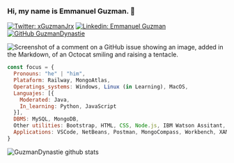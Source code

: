 ### Hi, my name is Emmanuel Guzman. 🐉

[![Twitter: xGuzmanJrx](https://img.shields.io/twitter/follow/xGuzmanJRx?style=social)](https://twitter.com/xguzmanjrx)
[![Linkedin: Emmanuel Guzman](https://img.shields.io/badge/-Emmanuel_Guzman-blue?style=flat-square&logo=Linkedin&logoColor=white&link=https://www.linkedin.com/in/jes%C3%BAs-emmanuel-guzman-covarrubias-753150168/)](https://www.linkedin.com/in/jes%C3%BAs-emmanuel-guzman-covarrubias-753150168/)
[![GitHub GuzmanDynastie](https://img.shields.io/github/followers/GuzmanDynastie?label=follow&style=social)](https://github.com/GuzmanDynastie)

![Screenshot of a comment on a GitHub issue showing an image, added in the Markdown, of an Octocat smiling and raising a tentacle.](https://citybreaks.christiantour.ro/assets/img/wallpaper/banner-santorini-1920x600.jpg)

```javascript
const focus = {
  Pronouns: "he" | "him",
  Plataform: Railway, MongoAtlas,
  Operatings_systems: Windows, Linux (in Learning), MacOS,
  Languajes: [{
    Moderated: Java,
    In_learning: Python, JavaScript
  }],
  DBMS: MySQL, MongoDB,
  Other utilities: Bootstrap, HTML, CSS, Node.js, IBM Watson Assitant,
  Applications: VSCode, NetBeans, Postman, MongoCompass, Workbench, XAMPP
}
```

![GuzmanDynastie github stats](https://github-readme-stats.vercel.app/api?username=GuzmanDynastie&show_icons=true&title_color=fff&icon_color=79ff97&text_color=9f9f9f&bg_color=151515)

<!--
**GuzmanDynastie/GuzmanDynastie** is a ✨ _special_ ✨ repository because its `README.md` (this file) appears on your GitHub profile.

Here are some ideas to get you started:

- 🔭 I’m currently working on ...
- 🌱 I’m currently learning ...
- 👯 I’m looking to collaborate on ...
- 🤔 I’m looking for help with ...
- 💬 Ask me about ...
- 📫 How to reach me: ...
- 😄 Pronouns: ...
- ⚡ Fun fact: ...
-->
